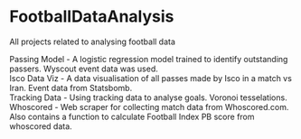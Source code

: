 # FootballDataAnalysis
All projects related to analysing football data

Passing Model - A logistic regression model trained to identify outstanding passers. Wyscout event data was used.\
Isco Data Viz - A data visualisation of all passes made by Isco in a match vs Iran. Event data from Statsbomb.\
Tracking Data - Using tracking data to analyse goals. Voronoi tesselations.\
Whoscored - Web scraper for collecting match data from Whoscored.com. Also contains a function to calculate Football Index PB score from whoscored data.
